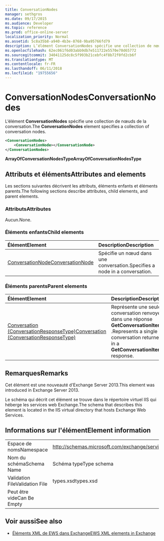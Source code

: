 ```yaml
---
title: ConversationNodes
manager: sethgros
ms.date: 09/17/2015
ms.audience: Developer
ms.topic: reference
ms.prod: office-online-server
localization_priority: Normal
ms.assetid: 5c8a35b8-a940-4b3e-8768-9ba95766fd79
description: L’élément ConversationNodes spécifie une collection de nœuds de la conversation.
ms.openlocfilehash: 62ec061f6d03abb9db7e511722e5570e70d65772
ms.sourcegitcommit: 34041125dc8c5f993b21cebfc4f8b72f0fd2cb6f
ms.translationtype: MT
ms.contentlocale: fr-FR
ms.lasthandoff: 06/11/2018
ms.locfileid: "19755656"
---
```

# <a name="conversationnodes"></a><span data-ttu-id="b8441-103">ConversationNodes</span><span class="sxs-lookup"><span data-stu-id="b8441-103">ConversationNodes</span></span>

<span data-ttu-id="b8441-104">L’élément **ConversationNodes** spécifie une collection de nœuds de la conversation.</span><span class="sxs-lookup"><span data-stu-id="b8441-104">The **ConversationNodes** element specifies a collection of conversation nodes.</span></span> 
  
```XML
<ConversationNodes>
    <ConversationNode></ConversationNode>
</ConversationNodes>
```

 <span data-ttu-id="b8441-105">**ArrayOfConversationNodesType**</span><span class="sxs-lookup"><span data-stu-id="b8441-105">**ArrayOfConversationNodesType**</span></span>
## <a name="attributes-and-elements"></a><span data-ttu-id="b8441-106">Attributs et éléments</span><span class="sxs-lookup"><span data-stu-id="b8441-106">Attributes and elements</span></span>

<span data-ttu-id="b8441-107">Les sections suivantes décrivent les attributs, éléments enfants et éléments parents.</span><span class="sxs-lookup"><span data-stu-id="b8441-107">The following sections describe attributes, child elements, and parent elements.</span></span>
  
### <a name="attributes"></a><span data-ttu-id="b8441-108">Attributs</span><span class="sxs-lookup"><span data-stu-id="b8441-108">Attributes</span></span>

<span data-ttu-id="b8441-109">Aucun.</span><span class="sxs-lookup"><span data-stu-id="b8441-109">None.</span></span>
  
### <a name="child-elements"></a><span data-ttu-id="b8441-110">Éléments enfants</span><span class="sxs-lookup"><span data-stu-id="b8441-110">Child elements</span></span>

|<span data-ttu-id="b8441-111">**Élément**</span><span class="sxs-lookup"><span data-stu-id="b8441-111">**Element**</span></span>|<span data-ttu-id="b8441-112">**Description**</span><span class="sxs-lookup"><span data-stu-id="b8441-112">**Description**</span></span>|
|:-----|:-----|
|[<span data-ttu-id="b8441-113">ConversationNode</span><span class="sxs-lookup"><span data-stu-id="b8441-113">ConversationNode</span></span>](conversationnode.md) <br/> |<span data-ttu-id="b8441-114">Spécifie un nœud dans une conversation.</span><span class="sxs-lookup"><span data-stu-id="b8441-114">Specifies a node in a conversation.</span></span>  <br/> |
   
### <a name="parent-elements"></a><span data-ttu-id="b8441-115">Éléments parents</span><span class="sxs-lookup"><span data-stu-id="b8441-115">Parent elements</span></span>

|<span data-ttu-id="b8441-116">**Élément**</span><span class="sxs-lookup"><span data-stu-id="b8441-116">**Element**</span></span>|<span data-ttu-id="b8441-117">**Description**</span><span class="sxs-lookup"><span data-stu-id="b8441-117">**Description**</span></span>|
|:-----|:-----|
|[<span data-ttu-id="b8441-118">Conversation (ConversationResponseType)</span><span class="sxs-lookup"><span data-stu-id="b8441-118">Conversation (ConversationResponseType)</span></span>](conversation-conversationresponsetype.md) <br/> |<span data-ttu-id="b8441-119">Représente une seule conversation renvoyée dans une réponse **GetConversationItems** .</span><span class="sxs-lookup"><span data-stu-id="b8441-119">Represents a single conversation returned in a **GetConversationItems** response.</span></span>  <br/> |
   
## <a name="remarks"></a><span data-ttu-id="b8441-120">Remarques</span><span class="sxs-lookup"><span data-stu-id="b8441-120">Remarks</span></span>

<span data-ttu-id="b8441-121">Cet élément est une nouveauté d'Exchange Server 2013.</span><span class="sxs-lookup"><span data-stu-id="b8441-121">This element was introduced in Exchange Server 2013.</span></span>
  
<span data-ttu-id="b8441-122">Le schéma qui décrit cet élément se trouve dans le répertoire virtuel IIS qui héberge les services web Exchange.</span><span class="sxs-lookup"><span data-stu-id="b8441-122">The schema that describes this element is located in the IIS virtual directory that hosts Exchange Web Services.</span></span>
  
## <a name="element-information"></a><span data-ttu-id="b8441-123">Informations sur l'élément</span><span class="sxs-lookup"><span data-stu-id="b8441-123">Element information</span></span>

|||
|:-----|:-----|
|<span data-ttu-id="b8441-124">Espace de noms</span><span class="sxs-lookup"><span data-stu-id="b8441-124">Namespace</span></span>  <br/> |http://schemas.microsoft.com/exchange/services/2006/types  <br/> |
|<span data-ttu-id="b8441-125">Nom du schéma</span><span class="sxs-lookup"><span data-stu-id="b8441-125">Schema Name</span></span>  <br/> |<span data-ttu-id="b8441-126">Schéma type</span><span class="sxs-lookup"><span data-stu-id="b8441-126">Type schema</span></span>  <br/> |
|<span data-ttu-id="b8441-127">Validation File</span><span class="sxs-lookup"><span data-stu-id="b8441-127">Validation File</span></span>  <br/> |<span data-ttu-id="b8441-128">types.xsd</span><span class="sxs-lookup"><span data-stu-id="b8441-128">types.xsd</span></span>  <br/> |
|<span data-ttu-id="b8441-129">Peut être vide</span><span class="sxs-lookup"><span data-stu-id="b8441-129">Can Be Empty</span></span>  <br/> ||
   
## <a name="see-also"></a><span data-ttu-id="b8441-130">Voir aussi</span><span class="sxs-lookup"><span data-stu-id="b8441-130">See also</span></span>



- [<span data-ttu-id="b8441-131">Éléments XML de EWS dans Exchange</span><span class="sxs-lookup"><span data-stu-id="b8441-131">EWS XML elements in Exchange</span></span>](ews-xml-elements-in-exchange.md)

